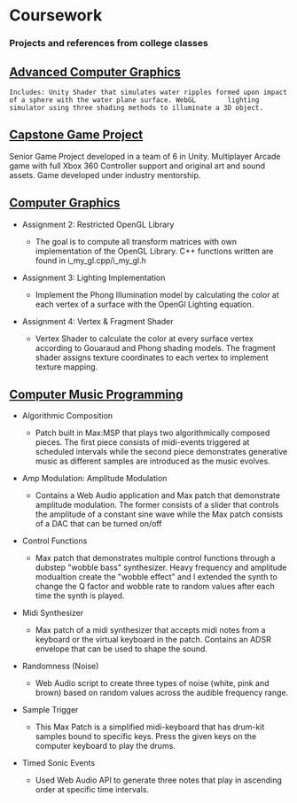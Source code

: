 # Coursework
### Projects and references from college classes
## [Advanced Computer Graphics](https://github.com/HungryAdi/Coursework/tree/master/AdvancedComputerGraphics)
    Includes: Unity Shader that simulates water ripples formed upon impact of a sphere with the water plane surface. WebGL        lighting simulator using three shading methods to illuminate a 3D object.
   
## [Capstone Game Project](https://github.com/HungryAdi/Coursework/tree/master/CapstoneGameProject)
   Senior Game Project developed in a team of 6 in Unity. Multiplayer Arcade game with full Xbox 360 Controller support and original art and sound assets. Game developed under industry mentorship.
  
## [Computer Graphics](https://github.com/HungryAdi/Coursework/tree/master/ComputerGraphics) 
 * Assignment 2: Restricted OpenGL Library
   - The goal is to compute all transform matrices with own implementation of the OpenGL Library. C++ functions written are      found in i_my_gl.cpp/i_my_gl.h
    
 * Assignment 3: Lighting Implementation
   - Implement the Phong Illumination model by calculating the color at each vertex of a surface with the OpenGl Lighting        equation.
    
 * Assignment 4: Vertex & Fragment Shader
   - Vertex Shader to calculate the color at every surface vertex according to Gouaraud and Phong shading models. The            fragment shader assigns texture coordinates to each vertex to implement texture mapping.
    
## [Computer Music Programming](https://github.com/HungryAdi/Coursework/tree/master/ComputerMusicProgramming)
 * Algorithmic Composition 
   - Patch built in Max:MSP that plays two algorithmically composed pieces. The first piece consists of midi-events              triggered at scheduled intervals while the second piece demonstrates generative music as different samples are                introduced as the music evolves.
      
 * Amp Modulation: Amplitude Modulation
   - Contains a Web Audio application and Max patch that demonstrate amplitude modulation. The former consists of a slider       that controls the amplitude of a constant sine wave while the Max patch consists of a DAC that can be turned on/off
  
 * Control Functions
   - Max patch that demonstrates multiple control functions through a dubstep "wobble bass" synthesizer. Heavy frequency and      amplitude modualtion create the "wobble effect" and I extended the synth to change the Q factor and wobble rate to random      values after each time the synth is played.
   
 * Midi Synthesizer
   - Max patch of a midi synthesizer that accepts midi notes from a keyboard or the virtual keyboard in the patch. Contains an    ADSR envelope that can be used to shape the sound.
   
 * Randomness (Noise)
   - Web Audio script to create three types of noise (white, pink and brown) based on random values across the audible            frequency range.
   
 * Sample Trigger
   - This Max Patch is a simplified midi-keyboard that has drum-kit samples bound to specific keys. Press the given keys on      the computer keyboard to play the drums.
   
 * Timed Sonic Events
   - Used Web Audio API to generate three notes that play in ascending order at specific time intervals.
   
 
    
  
